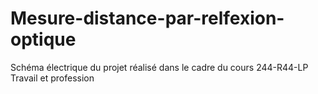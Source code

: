 # Mesure-distance-par-relfexion-optique
Schéma électrique du projet réalisé dans le cadre du cours 244-R44-LP Travail et profession
